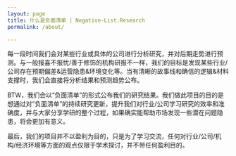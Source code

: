 ```yaml
---
layout: page
title: 什么是负面清单 | Negative-List.Research
permalink: /about/

---
```

每一段时间我们会对某些行业或具体的公司进行分析研究，并对后期走势进行预测。与一般报喜不报忧/善于修饰的机构研报不一样，我们的目标是发现某些行业/公司存在预期偏差&运营隐患&环境变化等。当有清晰的故事线和确信的逻辑&材料支撑时，我们会直接将分析结果和预测趋势公布。

BTW，我们会以“负面清单”的形式公布我们的研究结果。我们做此项目的目的是想通过对“负面清单”的持续研究更新，提升我们对行业/公司学习研究的效率和准确度，并与大家分享学研的整个过程，如果确实能帮助市场发现一些潜在问题隐患，将会更加有意义。

最后，我们的项目并不以盈利为目的，只是为了学习交流，任何对行业/公司/机构/经济环境等方面的观点仅限于学术探讨，并不带任何盈利目的。
